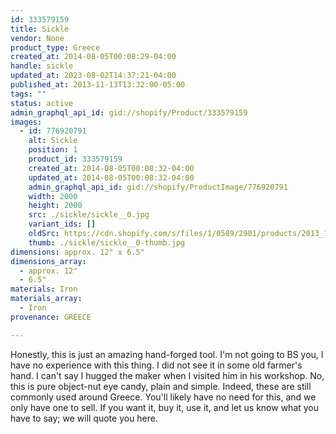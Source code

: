 ```yaml
---
id: 333579159
title: Sickle
vendor: None
product_type: Greece
created_at: 2014-08-05T00:08:29-04:00
handle: sickle
updated_at: 2023-08-02T14:37:21-04:00
published_at: 2013-11-13T13:32:00-05:00
tags: ""
status: active
admin_graphql_api_id: gid://shopify/Product/333579159
images:
  - id: 776920791
    alt: Sickle
    position: 1
    product_id: 333579159
    created_at: 2014-08-05T00:08:32-04:00
    updated_at: 2014-08-05T00:08:32-04:00
    admin_graphql_api_id: gid://shopify/ProductImage/776920791
    width: 2000
    height: 2000
    src: ./sickle/sickle__0.jpg
    variant_ids: []
    oldSrc: https://cdn.shopify.com/s/files/1/0589/2901/products/2013_11_09_Kiosk_1349_1.jpeg?v=1407211712
    thumb: ./sickle/sickle__0-thumb.jpg
dimensions: approx. 12" x 6.5"
dimensions_array:
  - approx. 12"
  - 6.5"
materials: Iron
materials_array:
  - Iron
provenance: GREECE

---
```


Honestly, this is just an amazing hand-forged tool. I'm not going to BS you, I have no experience with this thing. I did not see it in some old farmer's hand. I can't say I hugged the maker when I visited him in his workshop. No, this is pure object-nut eye candy, plain and simple. Indeed, these are still commonly used around Greece. You'll likely have no need for this, and we only have one to sell. If you want it, buy it, use it, and let us know what you have to say; we will quote you here.